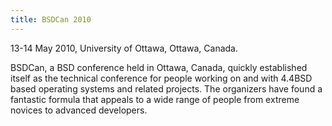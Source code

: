 ```yaml
---
title: BSDCan 2010
---
```

13-14 May 2010, University of Ottawa, Ottawa, Canada.

BSDCan, a BSD conference held in Ottawa, Canada, quickly established itself as the technical conference for people working on and with 4.4BSD based operating systems and related projects. The organizers have found a fantastic formula that appeals to a wide range of people from extreme novices to advanced developers.
